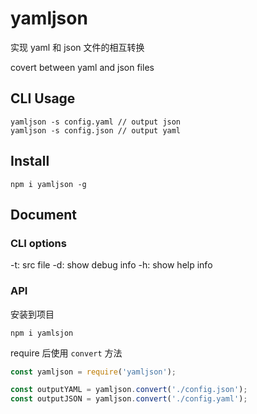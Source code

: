 # yamljson

实现 yaml 和 json 文件的相互转换

covert between yaml and json files

## CLI Usage

    yamljson -s config.yaml // output json
    yamljson -s config.json // output yaml

## Install

    npm i yamljson -g

## Document

### CLI options

-t: src file
-d: show debug info
-h: show help info

### API

安装到项目

    npm i yamlsjon

require 后使用 `convert` 方法

```javascript
const yamljson = require('yamljson');

const outputYAML = yamljson.convert('./config.json');
const outputJSON = yamljson.convert('./config.yaml');
```
